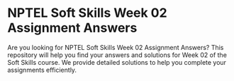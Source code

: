 # NPTEL Soft Skills Week 02 Assignment Answers

Are you looking for NPTEL Soft Skills Week 02 Assignment Answers? This repository will help you find your answers and solutions for Week 02 of the Soft Skills course. We provide detailed solutions to help you complete your assignments efficiently.
